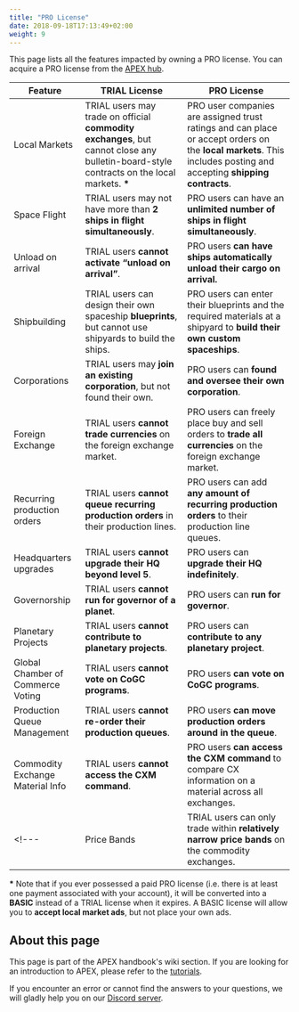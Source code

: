 ```yaml
---
title: "PRO License"
date: 2018-09-18T17:13:49+02:00
weight: 9
---
```


This page lists all the features impacted by owning a PRO license. You can acquire a PRO license from the [APEX hub](https://prosperousuniverse.com/premium).

|Feature|TRIAL License|PRO License|
|---|---|---|
|Local Markets|TRIAL users may trade on official __commodity exchanges__, but cannot close any bulletin-board-style contracts on the local markets. __*__|PRO user companies are assigned trust ratings and can place or accept orders on the __local markets__. This includes posting and accepting __shipping contracts__.|
|Space Flight|TRIAL users may not have more than __2 ships in flight simultaneously__.|PRO users can have an __unlimited number of ships in flight simultaneously__.|
|Unload on arrival|TRIAL users __cannot activate “unload on arrival”__.|PRO users __can have ships automatically unload their cargo on arrival.__|
|Shipbuilding|TRIAL users can design their own spaceship __blueprints__, but cannot use shipyards to build the ships.|PRO users can enter their blueprints and the required materials at a shipyard to __build their own custom spaceships__.|
|Corporations|TRIAL users may __join an existing corporation__, but not found their own.|PRO users can __found and oversee their own corporation__.|
|Foreign Exchange|TRIAL users __cannot trade currencies__ on the foreign exchange market.|PRO users can freely place buy and sell orders to __trade all currencies__ on the foreign exchange market.|
|Recurring production orders|TRIAL users __cannot queue recurring production orders__ in their production lines.|PRO users can add __any amount of recurring production orders__ to their production line queues.|
|Headquarters upgrades|TRIAL users __cannot upgrade their HQ beyond level 5__.|PRO users can __upgrade their HQ indefinitely__.|
|Governorship|TRIAL users __cannot run for governor of a planet__.|PRO users can __run for governor__.|
|Planetary Projects|TRIAL users __cannot contribute to planetary projects__.|PRO users can __contribute to any planetary project__.|
|Global Chamber of Commerce Voting|TRIAL users __cannot vote on CoGC programs__.|PRO users __can vote on CoGC programs__.|
|Production Queue Management|TRIAL users __cannot re-order their production queues__.|PRO users __can move production orders around in the queue__.|
|Commodity Exchange Material Info|TRIAL users __cannot access the CXM command__.|PRO users __can access the CXM command__ to compare CX information on a material across all exchanges.|
<!---|Price Bands|TRIAL users can only trade within __relatively narrow price bands__ on the commodity exchanges.|PRO user companies are assigned trust ratings and can therefore trade __without any price bands__ on the commodity exchanges.|-->

__*__ Note that if you ever possessed a paid PRO license (i.e. there is at least one payment associated with your account), it will be converted into a **BASIC** instead of a TRIAL license when it expires. A BASIC license will allow you to **accept local market ads**, but not place your own ads.

## About this page

This page is part of the APEX handbook's wiki section. If you are looking for an introduction to APEX, please refer to the [tutorials](../../tutorials).

If you encounter an error or cannot find the answers to your questions, we will gladly help you on our [Discord server](https://discordapp.com/invite/G7gj7PT).